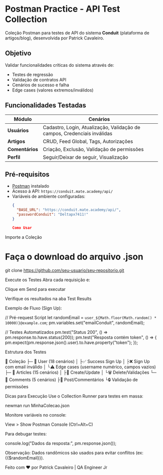 # Postman Practice - API Test Collection

Coleção Postman para testes de API do sistema **Conduit** (plataforma de artigos/blog), desenvolvida por Patrick Cavaleiro.

## Objetivo
Validar funcionalidades críticas do sistema através de:
- Testes de regressão
- Validação de contratos API
- Cenários de sucesso e falha
- Edge cases (valores extremos/inválidos)

## Funcionalidades Testadas
| Módulo       | Cenários                                                                 |
|--------------|--------------------------------------------------------------------------|
| **Usuários** | Cadastro, Login, Atualização, Validação de campos, Credenciais inválidas|
| **Artigos**  | CRUD, Feed Global, Tags, Autorizações                                    |
| **Comentários**| Criação, Exclusão, Validação de permissões                             |
| **Perfil**   | Seguir/Deixar de seguir, Visualização                                   |

## Pré-requisitos
- [Postman](https://www.postman.com/downloads/) instalado
- Acesso à API: `https://conduit.mate.academy/api/`
- Variáveis de ambiente configuradas:
  ```json
  {
    "BASE_URL": "https://conduit.mate.academy/api/",
    "passwordConduit": "Deltapx7411!"
  }

  Como Usar
Importe a Coleção

# Faça o download do arquivo .json
git clone https://github.com/seu-usuario/seu-repositorio.git

Execute os Testes
Abra cada requisição e:

Clique em Send para executar

Verifique os resultados na aba Test Results

Exemplo de Fluxo (Sign Up):

// Pré-request Script
let randomEmail = `user_${Math.floor(Math.random() * 10000)}@example.com`;
pm.variables.set("emailConduit", randomEmail);

// Testes Automatizados
pm.test("Status 200", () => pm.response.to.have.status(200));
pm.test("Resposta contém token", () => {
    pm.expect(pm.response.json().user).to.have.property("token");
});

Estrutura dos Testes

📂 Coleção
├─ 📂 User (18 cenários)
│  ├✅ Success Sign Up
│  ├❌ Sign Up com email inválido
│  └⚠️ Edge cases (username numérico, campos vazios)
├─ 📂 Articles (15 cenários)
│  ├📝 Create/Update
│  └🗑️ Delete/Validações
└─ 📂 Comments (5 cenários)
   ├💬 Post/Commentários
   └🔒 Validação de permissões

   Dicas para Execução
Use o Collection Runner para testes em massa:

newman run MinhaColecao.json

Monitore variáveis no console:

View > Show Postman Console (Ctrl+Alt+C)

Para debugar testes:

console.log("Dados da resposta:", pm.response.json());

Observação: Dados randômicos são usados para evitar conflitos (ex: {{$randomEmail}}).

Feito com ❤️ por Patrick Cavaleiro | QA Engineer Jr 